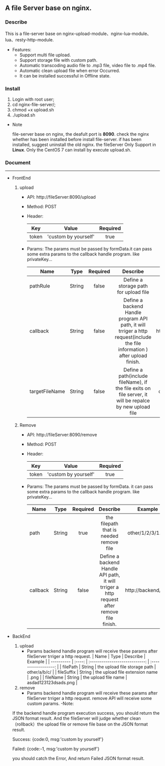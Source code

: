 ## A file Server base on nginx.

### Describe

This is a file-server base on nginx-upload-module、nginx-lua-module、lua、resty-http-module.

-   Features:
    -   Support multi file upload.
    -   Support storage file with custom path.
    -   Automatic transcoding audio file to .mp3 file, video file to .mp4 file.
    -   Automatic clean upload file when error Occurred.
    -   It can be installed successful in Offline state.

### Install

1. Login with root user;
2. cd nginx-file-server/;
3. chmod +x upload.sh
4. ./upload.sh

-   Note

    file-server base on nginx, the deafult port is <b>8090</b>. check the nginx whether has been installed before install file-server. if has been installed, suggest uninstall the old nginx. the fileServer Only Support in <b>Linux</b>. Only the CentOS 7 can install by execute upload.sh.

### Document

---

-   FrontEnd
    1. upload

        - API:
          http://fileServer:8090/upload
        - Method: POST

        - Header:

            | Key   |        Value         | Required |
            | ----- | :------------------: | :------: |
            | token | 'custom by yourself' |   true   |

        - Params:
          The params must be passed by formData.it can pass some extra params to the callback handle program. like privateKey...

            | Name           |  Type  | Required |                                                           Describe                                                           |       Example       |
            | -------------- | :----: | :------: | :--------------------------------------------------------------------------------------------------------------------------: | :-----------------: |
            | pathRule       | String |  false   |                                            Define a storage path for upload file                                             |    other/1/2/3/     |
            | callback       | String |  false   | Define a backend Handle program API path, it will trriger a http request(include the file information ) after upload finish. | http://backend/a/b/ |
            | targetFileName | String |  false   |           Define a path(include fileName), if the file exits on file server, it will be repalce by new upload file           |  other/1/2/3/1.jpg  |

    2. Remove

        - API:
          http://fileServer:8090/remove
        - Method: POST

        - Header:

            | Key   |        Value         | Required |
            | ----- | :------------------: | :------: |
            | token | 'custom by yourself' |   true   |

        - Params:
          The params must be passed by formData. it can pass some extra params to the callback handle program. like privateKey...

            | Name     |  Type  | Required |                                          Describe                                          |       Example       |
            | -------- | :----: | :------: | :----------------------------------------------------------------------------------------: | :-----------------: |
            | path     | String |   true   |                          the filepath that is needed remove file                           |  other/1/2/3/1.jpg  |
            | callback | String |  false   | Define a backend Handle API path, it will trriger a http request after remove file finish. | http://backend/a/b/ |
-   BackEnd
    1. upload
        - Params
          backend handle program will receive these params after fileServer trriger a http request.
            | Name       |  Type  |            Describe            |       Example        |
            | ---------- | :----: | :----------------------------: | :------------------: |
            | filePath   | String |  the upload file storage path  |     other/a/b/c/     |
            | fileSuffix | String | the upload file extension name |         .png         |
            | fileName   | String |      the upload file name      | asdad123123dsads.png |
    2. remove
        - Params
          backend handle program will receive these params after fileServer trriger a http request.
            remove API will receive some custom params.
    -Note:
      
     If the backend handle program execution success, you should return the JSON format result. And the fileServer will judge whether clean（rollback）the upload file or remove file base on the JSON format result.
      
     Success: {code:0, msg:'custom by yourself'}
      
     Failed: {code:-1, msg:'custom by yourself'}
      
     you should catch the Error, And return Failed JSON format result.
